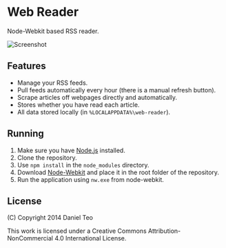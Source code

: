 # Web Reader

Node-Webkit based RSS reader.

![Screenshot](https://s-takuya.rhcloud.com/f/7yrLznvWec/web_reader_ss.PNG)

## Features
- Manage your RSS feeds.
- Pull feeds automatically every hour (there is a manual refresh button).
- Scrape articles off webpages directly and automatically.
- Stores whether you have read each article.
- All data stored locally (in `%LOCALAPPDATA%\web-reader`).

## Running

1. Make sure you have [Node.js](http://www.nodejs.org/) installed.
2. Clone the repository.
3. Use `npm install` in the `node_modules` directory.
4. Download [Node-Webkit](https://github.com/rogerwang/node-webkit#downloads) and place it in the root folder of the repository.
5. Run the application using `nw.exe` from node-webkit.

## License

(C) Copyright 2014 Daniel Teo

This work is licensed under a Creative Commons Attribution-NonCommercial 4.0 International License.